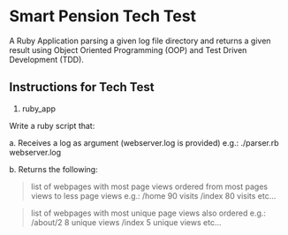 # Smart Pension Tech Test #

A Ruby Application parsing a given log file directory and returns a given result using Object Oriented Programming (OOP) and Test Driven Development (TDD).

## Instructions for Tech Test ##

1. ruby_app

Write a ruby script that:

a. Receives a log as argument (webserver.log is provided)
  e.g.: ./parser.rb webserver.log

b. Returns the following:

  > list of webpages with most page views ordered from most pages views to less page views
     e.g.:
         /home 90 visits
         /index 80 visits
         etc...
 
 > list of webpages with most unique page views also ordered
     e.g.:
         /about/2   8 unique views
         /index     5 unique views
         etc...






